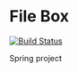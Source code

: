 # File Box

[![Build Status](https://travis-ci.org/Jhoneagle/FIleBox.svg?branch=master)](https://travis-ci.org/Jhoneagle/FIleBox)

Spring project
